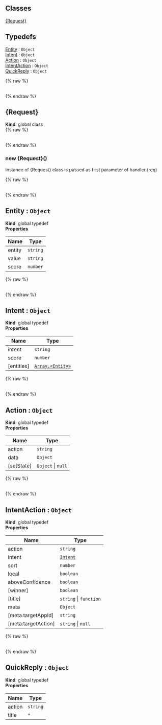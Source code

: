 ## Classes

<dl>
<dt><a href="#{Request}">{Request}</a></dt>
<dd></dd>
</dl>

## Typedefs

<dl>
<dt><a href="#Entity">Entity</a> : <code>Object</code></dt>
<dd></dd>
<dt><a href="#Intent">Intent</a> : <code>Object</code></dt>
<dd></dd>
<dt><a href="#Action">Action</a> : <code>Object</code></dt>
<dd></dd>
<dt><a href="#IntentAction">IntentAction</a> : <code>Object</code></dt>
<dd></dd>
<dt><a href="#QuickReply">QuickReply</a> : <code>Object</code></dt>
<dd></dd>
</dl>

{% raw %}<div id="{Request}">&nbsp;</div>{% endraw %}

## {Request}
**Kind**: global class  
{% raw %}<div id="new_{Request}_new">&nbsp;</div>{% endraw %}

### new {Request}()
Instance of {Request} class is passed as first parameter of handler (req)

{% raw %}<div id="Entity">&nbsp;</div>{% endraw %}

## Entity : <code>Object</code>
**Kind**: global typedef  
**Properties**

| Name | Type |
| --- | --- |
| entity | <code>string</code> | 
| value | <code>string</code> | 
| score | <code>number</code> | 

{% raw %}<div id="Intent">&nbsp;</div>{% endraw %}

## Intent : <code>Object</code>
**Kind**: global typedef  
**Properties**

| Name | Type |
| --- | --- |
| intent | <code>string</code> | 
| score | <code>number</code> | 
| [entities] | [<code>Array.&lt;Entity&gt;</code>](#Entity) | 

{% raw %}<div id="Action">&nbsp;</div>{% endraw %}

## Action : <code>Object</code>
**Kind**: global typedef  
**Properties**

| Name | Type |
| --- | --- |
| action | <code>string</code> | 
| data | <code>Object</code> | 
| [setState] | <code>Object</code> \| <code>null</code> | 

{% raw %}<div id="IntentAction">&nbsp;</div>{% endraw %}

## IntentAction : <code>Object</code>
**Kind**: global typedef  
**Properties**

| Name | Type |
| --- | --- |
| action | <code>string</code> | 
| intent | [<code>Intent</code>](#Intent) | 
| sort | <code>number</code> | 
| local | <code>boolean</code> | 
| aboveConfidence | <code>boolean</code> | 
| [winner] | <code>boolean</code> | 
| [title] | <code>string</code> \| <code>function</code> | 
| meta | <code>Object</code> | 
| [meta.targetAppId] | <code>string</code> | 
| [meta.targetAction] | <code>string</code> \| <code>null</code> | 

{% raw %}<div id="QuickReply">&nbsp;</div>{% endraw %}

## QuickReply : <code>Object</code>
**Kind**: global typedef  
**Properties**

| Name | Type |
| --- | --- |
| action | <code>string</code> | 
| title | <code>\*</code> | 

